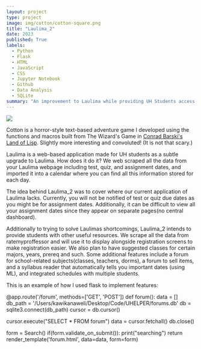 ```yaml
---
layout: project
type: project
image: img/cotton/cotton-square.png
title: "Laulima_2"
date: 2023
published: True
labels:
  - Python
  - Flask
  - HTML
  - JavaScript
  - CSS
  - Jupyter Notebook
  - Github
  - Data Analysis
  - SQLite
summary: "An improvement to Laulima while providing UH Students access to professor ratings, class insights, forums, and a calendar for all important dates."
---
```


<img class="img-fluid" src="../img/cotton/cotton-header.png">

Cotton is a horror-style text-based adventure game I developed using the functions and macros built from The Wizard's Game in [Conrad Barski's Land of Lisp](http://landoflisp.com/). Slightly more interesting and convoluted! (It is not that scary.)

Laulima is a web-based application made for UH students as a subtle upgrade to Laulima. How does it do it? We web scraped all the data from your Laulima webpage including test, quiz, and assignment dates, and imported it into a calendar where you can find all this information stored for each day. 

The idea behind Laulima_2 was to cover where our current application of Laulima lacks. Currently, you will not be notified of test or quiz due dates as you might be for assignment dates. Additionally, it can be difficult to view all your assignment dates since they appear on separate pages(no central dashboard).

Additionally to trying to solve Laulimas shortcomings, Laulima_2 intends to provide students with other useful resources. We scrape all the data from ratemyproffessor and will use it to display alongside registration screens to make registration easier. We also plan to have suggested classes for certain majors, years, prereq and such. Some additional features include a forum for school-related subjects(classes, teachers, dorms), a forum to sell items, and a syllabus reader that automatically tells you important dates (using ML), and integrated schedules with multiple students. 

This is an example of how I used flask to implement features:

@app.route('/forum', methods=['GET', 'POST'])
def forum():
   data = []
   db_path = '/Users/kawikanaweli/Desktop/Code/UHELPER/forums.db'
   db = sqlite3.connect(db_path)
   cursor = db.cursor()


   cursor.execute("SELECT * FROM forum")
   data = cursor.fetchall()
   db.close()

   form = Search()
   if(form.validate_on_submit()):
      print("searching")
   return render_template('forum.html', data=data, form=form)

